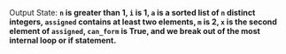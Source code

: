 Output State: **`n` is greater than 1, `i` is 1, `a` is a sorted list of `n` distinct integers, `assigned` contains at least two elements, `m` is 2, `x` is the second element of `assigned`, `can_form` is True, and we break out of the most internal loop or if statement.**